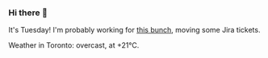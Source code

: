 ### Hi there :wave:

It's Tuesday! I'm probably working for [this bunch](https://github.com/kohofinancial), moving some Jira tickets.

Weather in Toronto: overcast, at +21°C.

